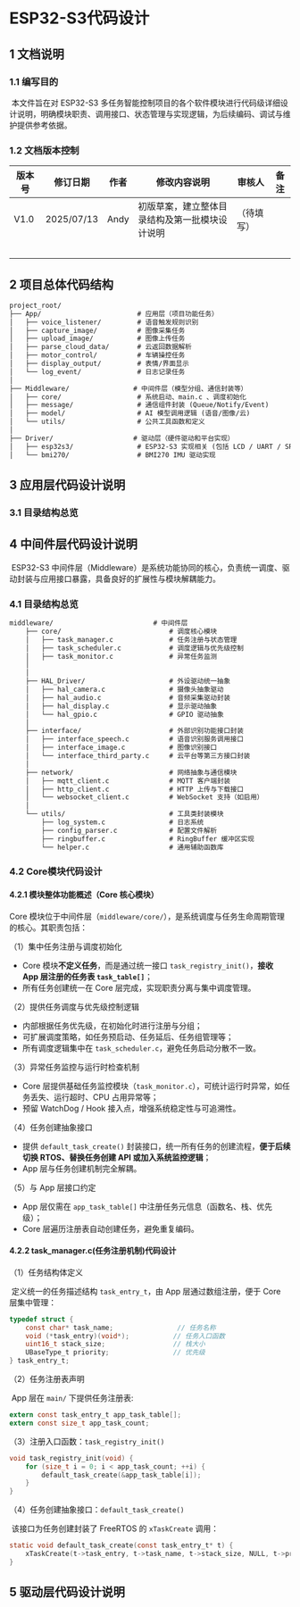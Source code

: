 # ESP32-S3代码设计

## 1 文档说明

### 1.1 编写目的

​	本文件旨在对 ESP32-S3 多任务智能控制项目的各个软件模块进行代码级详细设计说明，明确模块职责、调用接口、状态管理与实现逻辑，为后续编码、调试与维护提供参考依据。

### 1.2 文档版本控制

| 版本号 | 修订日期   | 作者 | 修改内容说明                                   | 审核人     | 备注 |
| ------ | ---------- | ---- | ---------------------------------------------- | ---------- | ---- |
| V1.0   | 2025/07/13 | Andy | 初版草案，建立整体目录结构及第一批模块设计说明 | （待填写） |      |
|        |            |      |                                                |            |      |
|        |            |      |                                                |            |      |
|        |            |      |                                                |            |      |
|        |            |      |                                                |            |      |
|        |            |      |                                                |            |      |

## 2 项目总体代码结构

```txt
project_root/
├── App/                        # 应用层（项目功能任务）
│   ├── voice_listener/         # 语音触发规则识别
│   ├── capture_image/          # 图像采集任务
│   ├── upload_image/           # 图像上传任务
│   ├── parse_cloud_data/       # 云返回数据解析
│   ├── motor_control/          # 车辆操控任务
│   ├── display_output/         # 表情/界面显示
│   └── log_event/              # 日志记录任务
│
├── Middleware/                # 中间件层（模型分组、通信封装等）
│   ├── core/                   # 系统启动、main.c 、调度初始化
│   ├── message/                # 通信组件封装 (Queue/Notify/Event)
│   ├── model/                  # AI 模型调用逻辑 (语音/图像/云)
│   └── utils/                  # 公共工具函数和定义
│
├── Driver/                    # 驱动层（硬件驱动和平台实现）
│   ├── esp32s3/                # ESP32-S3 实现相关 (包括 LCD / UART / SPI 等)
│   └── bmi270/                 # BMI270 IMU 驱动实现
```

## 3 应用层代码设计说明

### 3.1 目录结构总览



## 4 中间件层代码设计说明

​	ESP32-S3 中间件层（Middleware）是系统功能协同的核心，负责统一调度、驱动封装与应用接口暴露，具备良好的扩展性与模块解耦能力。

### 4.1 目录结构总览

```txt
middleware/                         # 中间件层
    ├── core/                           # 调度核心模块
    │   ├── task_manager.c              # 任务注册与状态管理
    │   ├── task_scheduler.c            # 调度逻辑与优先级控制
    │   ├── task_monitor.c              # 异常任务监测
    │   
    │
    ├── HAL_Driver/                     # 外设驱动统一抽象
    │   ├── hal_camera.c                # 摄像头抽象驱动
    │   ├── hal_audio.c                 # 音频采集驱动封装
    │   ├── hal_display.c               # 显示驱动抽象
    │   └── hal_gpio.c                  # GPIO 驱动抽象
    │
    ├── interface/                      # 外部识别功能接口封装
    │   ├── interface_speech.c          # 语音识别服务调用接口
    │   ├── interface_image.c           # 图像识别接口
    │   └── interface_third_party.c     # 云平台等第三方接口封装
    │
    ├── network/                        # 网络抽象与通信模块
    │   ├── mqtt_client.c               # MQTT 客户端封装
    │   ├── http_client.c               # HTTP 上传与下载接口
    │   └── websocket_client.c          # WebSocket 支持（如启用）
    │
    └── utils/                          # 工具类封装模块
        ├── log_system.c                # 日志系统
        ├── config_parser.c             # 配置文件解析
        ├── ringbuffer.c                # RingBuffer 缓冲区实现
        └── helper.c                    # 通用辅助函数库
```

### 4.2 Core模块代码设计

#### 4.2.1 模块整体功能概述（Core 核心模块）

Core 模块位于中间件层（`middleware/core/`），是系统调度与任务生命周期管理的核心。其职责包括：

（1）集中任务注册与调度初始化

- Core 模块**不定义任务**，而是通过统一接口 `task_registry_init()`，**接收 App 层注册的任务表 `task_table[]`**；
- 所有任务创建统一在 Core 层完成，实现职责分离与集中调度管理。

（2）提供任务调度与优先级控制逻辑

- 内部根据任务优先级，在初始化时进行注册与分组；
- 可扩展调度策略，如任务预启动、任务延后、任务组管理等；
- 所有调度逻辑集中在 `task_scheduler.c`，避免任务启动分散不一致。

（3）异常任务监控与运行时检查机制

- Core 层提供基础任务监控模块（`task_monitor.c`），可统计运行时异常，如任务丢失、运行超时、CPU 占用异常等；
- 预留 WatchDog / Hook 接入点，增强系统稳定性与可追溯性。

（4）任务创建抽象接口

- 提供 `default_task_create()` 封装接口，统一所有任务的创建流程，**便于后续切换 RTOS、替换任务创建 API 或加入系统监控逻辑**；
- App 层与任务创建机制完全解耦。

（5）与 App 层接口约定

- App 层仅需在 `app_task_table[]` 中注册任务元信息（函数名、栈、优先级）；
- Core 层遍历注册表自动创建任务，避免重复编码。

#### 4.2.2 task_manager.c(任务注册机制)代码设计

（1）任务结构体定义

​	定义统一的任务描述结构 `task_entry_t`，由 App 层通过数组注册，便于 Core 层集中管理：

```c
typedef struct {
    const char* task_name;                // 任务名称
    void (*task_entry)(void*);           // 任务入口函数
    uint16_t stack_size;                 // 栈大小
    UBaseType_t priority;                // 优先级
} task_entry_t;
```



（2）任务注册表声明

​	App 层在 `main/` 下提供任务注册表:

```c
extern const task_entry_t app_task_table[];
extern const size_t app_task_count;
```

（3）注册入口函数：`task_registry_init()`

```c
void task_registry_init(void) {
    for (size_t i = 0; i < app_task_count; ++i) {
        default_task_create(&app_task_table[i]);
    }
}
```

（4）任务创建抽象接口：`default_task_create()`

​	该接口为任务创建封装了 FreeRTOS 的 `xTaskCreate` 调用：

```c
static void default_task_create(const task_entry_t* t) {
    xTaskCreate(t->task_entry, t->task_name, t->stack_size, NULL, t->priority, NULL);
}
```



## 5 驱动层代码设计说明

### 



## 

## 

